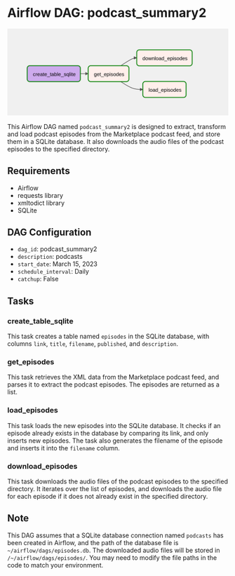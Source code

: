 <h1>Airflow DAG: podcast_summary2</h1>

<img src = "./pipe.png" alt = "pipeline image"> 
<p>This Airflow DAG named <code>podcast_summary2</code> is designed to extract, transform and load podcast episodes from
    the Marketplace podcast feed, and store them in a SQLite database. It also downloads the audio files of the podcast
    episodes to the specified directory.</p>
<h2>Requirements</h2>
<ul>
    <li>Airflow</li>
    <li>requests library</li>
    <li>xmltodict library</li>
    <li>SQLite</li>
</ul>
<h2>DAG Configuration</h2>
<ul>
    <li><code>dag_id</code>: podcast_summary2</li>
    <li><code>description</code>: podcasts</li>
    <li><code>start_date</code>: March 15, 2023</li>
    <li><code>schedule_interval</code>: Daily</li>
    <li><code>catchup</code>: False</li>
</ul>
<h2>Tasks</h2>
<h3>create_table_sqlite</h3>
<p>This task creates a table named <code>episodes</code> in the SQLite database, with columns <code>link</code>,
    <code>title</code>, <code>filename</code>, <code>published</code>, and <code>description</code>.
</p>
<h3>get_episodes</h3>
<p>This task retrieves the XML data from the Marketplace podcast feed, and parses it to extract the podcast episodes.
    The episodes are returned as a list.</p>
<h3>load_episodes</h3>
<p>This task loads the new episodes into the SQLite database. It checks if an episode already exists in the database by
    comparing its link, and only inserts new episodes. The task also generates the filename of the episode and inserts
    it into the <code>filename</code> column.</p>
<h3>download_episodes</h3>
<p>This task downloads the audio files of the podcast episodes to the specified directory. It iterates over the list of
    episodes, and downloads the audio file for each episode if it does not already exist in the specified directory.</p>
<h2>Note</h2>
<p>This DAG assumes that a SQLite database connection named <code>podcasts</code> has been created in Airflow, and the
    path of the database file is <code>~/airflow/dags/episodes.db</code>. The downloaded audio files will
    be stored in <code>/~/airflow/dags/episodes/</code>. You may need to modify the file paths in the code
    to match your environment.</p>
</div>
